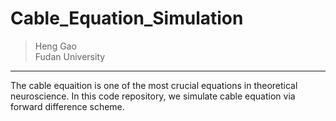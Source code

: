 # Cable_Equation_Simulation
> Heng Gao  
> Fudan University  
----
The cable equaition is one of the most crucial equations in theoretical neuroscience. In this code repository, we simulate cable equation via forward difference scheme.
